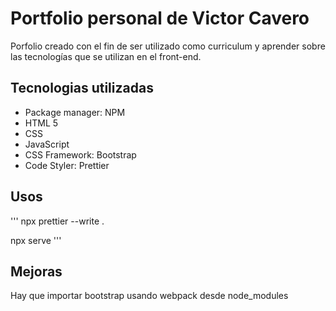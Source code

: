 # Portfolio personal de Victor Cavero

Porfolio creado con el fin de ser utilizado como curriculum y aprender sobre las tecnologías que se utilizan en el front-end.

## Tecnologias utilizadas

- Package manager: NPM
- HTML 5
- CSS
- JavaScript
- CSS Framework: Bootstrap
- Code Styler: Prettier

## Usos

'''
npx prettier --write .

npx serve
'''

## Mejoras

Hay que importar bootstrap usando webpack desde node_modules
